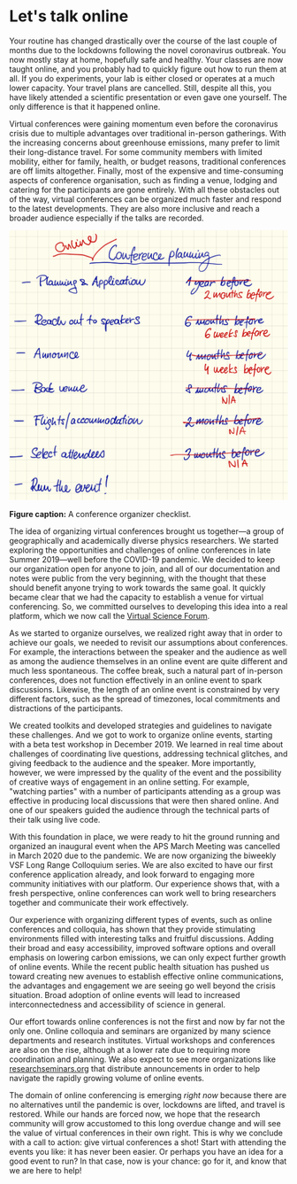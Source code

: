 # Let's talk online

<!-- #### COVID lockdown disrupted everyone's work, travel, and likely mean that you attended an online talk. -->

Your routine has changed drastically over the course of the last couple of months due to the lockdowns following the novel coronavirus outbreak.
You now mostly stay at home, hopefully safe and healthy.
Your classes are now taught online, and you probably had to quickly figure out how to run them at all.
If you do experiments, your lab is either closed or operates at a much lower capacity.
Your travel plans are cancelled. Still, despite all this, you have likely attended a scientific presentation or even gave one yourself.
The only difference is that it happened online.

<!-- #### Online talks were gaining momentum already before, and for a good reason. -->

Virtual conferences were gaining momentum even before the coronavirus crisis due to multiple advantages over traditional in-person gatherings.
With the increasing concerns about greenhouse emissions, many prefer to limit their long-distance travel.
For some community members with limited mobility, either for family, health, or budget reasons, traditional conferences are off limits altogether.
Finally, most of the expensive and time-consuming aspects of conference organisation, such as finding a venue, lodging and catering for the participants are gone entirely.
With all these obstacles out of the way, virtual conferences can be organized much faster and respond to the latest developments.
They are also more inclusive and reach a broader audience especially if the talks are recorded.

![](planning_checklist.png)

**Figure caption:** A conference organizer checklist.

<!-- #### We decided to develop online conferences and established VSF. -->

The idea of organizing virtual conferences brought us together—a group of geographically and academically diverse physics researchers.
We started exploring the opportunities and challenges of online conferences in late Summer 2019—well before the COVID-19 pandemic.
We decided to keep our organization open for anyone to join, and all of our documentation and notes were public from the very beginning, with the thought that these should benefit anyone trying to work towards the same goal.
It quickly became clear that we had the capacity to establish a venue for virtual conferencing. 
So, we committed ourselves to developing this idea into a real platform, which we now call the [Virtual Science Forum](https://virtualscienceforum.org).

<!-- #### In thinking about online events we had to revisit many assumptions about conferences. -->

As we started to organize ourselves, we realized right away that in order to achieve our goals, we needed to revisit our assumptions about conferences.
For example, the interactions between the speaker and the audience as well as among the audience themselves in an online event are quite different and much less spontaneous.
The coffee break, such a natural part of in-person conferences, does not function effectively in an online event to spark discussions.
Likewise, the length of an online event is constrained by very different factors, such as the spread of timezones, local commitments and distractions of the participants.

<!-- #### We ran a couple of events, and saw that they work well. -->

We created toolkits and developed strategies and guidelines to navigate these challenges.
And we got to work to organize online events, starting with a beta test workshop in December 2019.
We learned in real time about challenges of coordinating live questions, addressing technical glitches, and giving feedback to the audience and the speaker.
More importantly, however, we were impressed by the quality of the event and the possibility of creative ways of engagement in an online setting.
For example, "watching parties" with a number of participants attending as a group was effective in producing local discussions that were then shared online. And one of our speakers guided the audience through the technical parts of their talk using live code.

With this foundation in place, we were ready to hit the ground running and organized an inaugural event when the APS March Meeting was cancelled in March 2020 due to the pandemic.
We are now organizing the biweekly VSF Long Range Colloquium series.
We are also excited to have our first conference application already, and look forward to engaging more community initiatives with our platform.
Our experience shows that, with a fresh perspective, online conferences can work well to bring researchers together and communicate their work effectively.

<!-- #### We are confident that we will see an explosive growth of online events. -->

Our experience with organizing different types of events, such as online conferences and colloquia, has shown that they provide stimulating environments filled with interesting talks and fruitful discussions.
Adding their broad and easy accessibility, improved software options and overall emphasis on lowering carbon emissions, we can only expect further growth of online events.
While the recent public health situation has pushed us toward creating new avenues to establish effective online communications, the advantages and engagement we are seeing go well beyond the crisis situation.
Broad adoption of online events will lead to increased interconnectedness and accessibility of science in general.

<!-- #### Because of how easy it is, many are working towards this goal. -->

Our effort towards online conferences is not the first and now by far not the only one.
Online colloquia and seminars are organized by many science departments and research institutes.
Virtual workshops and conferences are also on the rise, although at a lower rate due to requiring more coordination and planning.
We also expect to see more organizations like [researchseminars.org](https://researchseminars.org) that distribute announcements in order to help navigate the rapidly growing volume of online events.

<!-- #### You should definitely get involved in the online events, and we are here to help. -->

The domain of online conferencing is emerging *right now* because there are no alternatives until the pandemic is over, lockdowns are lifted, and travel is restored.
While our hands are forced now, we hope that the research community will grow accustomed to this long overdue change and will see the value of virtual conferences in their own right.
This is why we conclude with a call to action: give virtual conferences a shot!
Start with attending the events you like: it has never been easier.
Or perhaps you have an idea for a good event to run?
In that case, now is your chance: go for it, and know that we are here to help!
